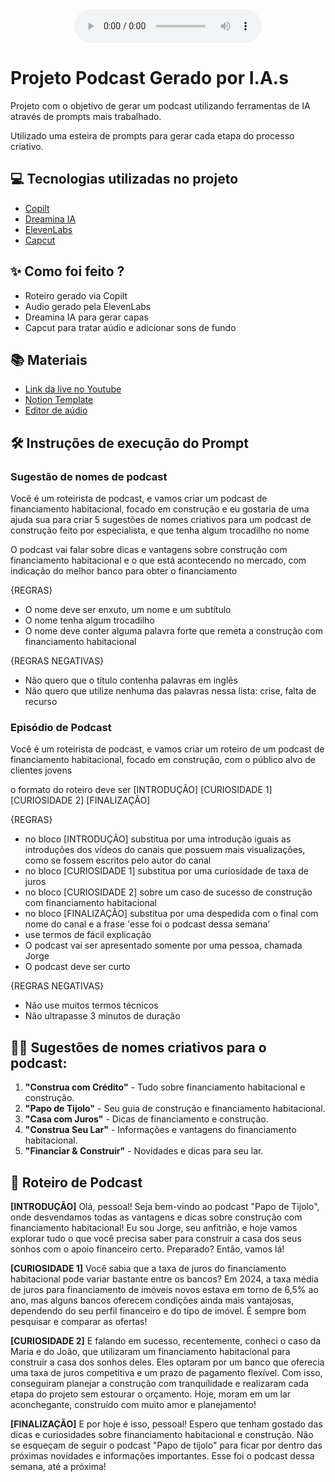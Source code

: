 <div align="center">
    <audio src="output/podcast_editado.MP3" controls title="Podcast editado"></audio>
</div>

# Projeto Podcast Gerado por I.A.s

Projeto com o objetivo de gerar um podcast utilizando ferramentas de IA através de prompts mais trabalhado.

Utilizado uma esteira de prompts para gerar cada etapa do processo criativo.

## 💻 Tecnologias utilizadas no projeto

- [Copilt](https://copilot.microsoft.com/chats/2oLht7dadtrbAFLLHUr1F) 
- [Dreamina IA](https://dreamina.capcut.com/ai-tool/home?utm_medium=capcut&utm_source=web_editor_mediabanner)
- [ElevenLabs](https://beta.elevenlabs.io/)
- [Capcut](https://www.capcut.com/pt-br/)

## ✨ Como foi feito ?

- Roteiro gerado via Copilt
- Audio gerado pela ElevenLabs
- Dreamina IA para gerar capas
- Capcut para tratar aúdio e adicionar sons de fundo

## 📚 Materiais

- [Link da live no Youtube](https://www.youtube.com)
- [Notion Template](https://helpful-jump-17b.notion.site/PAS-Podcast-AI-Studio-210489e15d7a4a73b743bb159e45d06f?pvs=4)
- [Editor de aúdio](https://www.capcut.com/editor?from_page=landing_page&__action_from=picture_V%C3%ADdeos%20profissionais%20em%20minutos,%20n%C3%A3o%20em%20horas.)


## 🛠️ Instruções de execução do Prompt

### Sugestão de nomes de podcast

Você é um roteirista de podcast, e vamos criar um podcast de financiamento habitacional, focado em construção e eu gostaria de uma ajuda sua para criar 5 sugestões
de nomes criativos para um podcast de construção feito por especialista, e que tenha algum trocadilho no nome

O podcast vai falar sobre dicas e vantagens sobre construção com financiamento habitacional e o que está acontecendo no mercado, com indicação do melhor banco para obter o financiamento

{REGRAS}

- O nome deve ser enxuto, um nome e um subtítulo
- O nome tenha algum trocadilho 
- O nome deve conter alguma palavra forte que remeta a construção com financiamento habitacional

{REGRAS NEGATIVAS}

- Não quero que o título contenha palavras em inglês
- Não quero que utilize nenhuma das palavras nessa lista: crise, falta de recurso


### Episódio de Podcast

Você é um roteirista de podcast, e vamos criar um  roteiro de um podcast de financiamento habitacional, focado em construção,  com o público alvo de clientes jovens

o formato do roteiro deve ser
[INTRODUÇÃO]
[CURIOSIDADE 1]
[CURIOSIDADE 2]
[FINALIZAÇÃO]

{REGRAS}

- no bloco [INTRODUÇÃO] substitua por uma introdução iguais as introduções dos vídeos do canais que possuem mais visualizações, como se fossem escritos pelo autor do canal
- no bloco [CURIOSIDADE 1] substitua por uma curiosidade de taxa de juros
- no bloco [CURIOSIDADE 2] sobre um caso de sucesso de construção com financiamento habitacional
- no bloco [FINALIZAÇÃO] substitua por uma despedida com o final com nome do canal e a frase 'esse foi o podcast dessa semana'
- use termos de fácil explicação
- O podcast vai ser apresentado somente por uma pessoa, chamada Jorge
- O podcast deve ser curto

{REGRAS NEGATIVAS}
- Não use muitos termos técnicos
- Não ultrapasse 3 minutos de duração

## 👨‍💻 Sugestões de nomes criativos para o podcast:

1. **"Construa com Crédito"** - Tudo sobre financiamento habitacional e construção.
2. **"Papo de Tijolo"** - Seu guia de construção e financiamento habitacional.
3. **"Casa com Juros"** - Dicas de financiamento e construção.
4. **"Construa Seu Lar"** - Informações e vantagens do financiamento habitacional.
5. **"Financiar & Construir"** - Novidades e dicas para seu lar.

##  🤖  Roteiro de Podcast

**[INTRODUÇÃO]**
Olá, pessoal! Seja bem-vindo ao podcast "Papo de Tijolo", onde desvendamos todas as vantagens e dicas sobre construção com financiamento habitacional! Eu sou Jorge, seu anfitrião, e hoje vamos explorar tudo o que você precisa saber para construir a casa dos seus sonhos com o apoio financeiro certo. Preparado? Então, vamos lá!

**[CURIOSIDADE 1]**
Você sabia que a taxa de juros do financiamento habitacional pode variar bastante entre os bancos? Em 2024, a taxa média de juros para financiamento de imóveis novos estava em torno de 6,5% ao ano, mas alguns bancos oferecem condições ainda mais vantajosas, dependendo do seu perfil financeiro e do tipo de imóvel. É sempre bom pesquisar e comparar as ofertas!

**[CURIOSIDADE 2]**
E falando em sucesso, recentemente, conheci o caso da Maria e do João, que utilizaram um financiamento habitacional para construir a casa dos sonhos deles. Eles optaram por um banco que oferecia uma taxa de juros competitiva e um prazo de pagamento flexível. Com isso, conseguiram planejar a construção com tranquilidade e realizaram cada etapa do projeto sem estourar o orçamento. Hoje, moram em um lar aconchegante, construído com muito amor e planejamento!

**[FINALIZAÇÃO]**
E por hoje é isso, pessoal! Espero que tenham gostado das dicas e curiosidades sobre financiamento habitacional e construção. Não se esqueçam de seguir o podcast "Papo de tijolo" para ficar por dentro das próximas novidades e informações importantes. Esse foi o podcast dessa semana, até a próxima!





